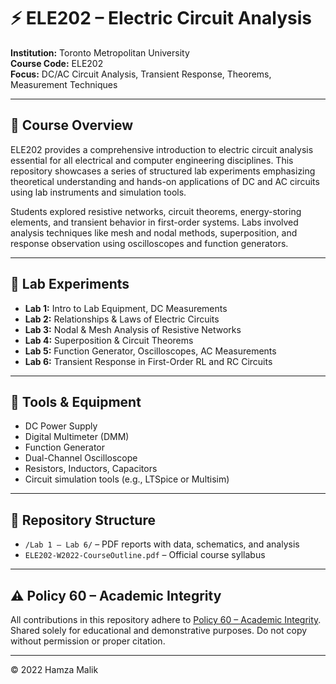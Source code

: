 # ⚡ ELE202 – Electric Circuit Analysis

**Institution:** Toronto Metropolitan University  
**Course Code:** ELE202  
**Focus:** DC/AC Circuit Analysis, Transient Response, Theorems, Measurement Techniques

---

## 📘 Course Overview

ELE202 provides a comprehensive introduction to electric circuit analysis essential for all electrical and computer engineering disciplines. This repository showcases a series of structured lab experiments emphasizing theoretical understanding and hands-on applications of DC and AC circuits using lab instruments and simulation tools.

Students explored resistive networks, circuit theorems, energy-storing elements, and transient behavior in first-order systems. Labs involved analysis techniques like mesh and nodal methods, superposition, and response observation using oscilloscopes and function generators.

---

## 🧪 Lab Experiments

- **Lab 1:** Intro to Lab Equipment, DC Measurements  
- **Lab 2:** Relationships & Laws of Electric Circuits  
- **Lab 3:** Nodal & Mesh Analysis of Resistive Networks  
- **Lab 4:** Superposition & Circuit Theorems  
- **Lab 5:** Function Generator, Oscilloscopes, AC Measurements  
- **Lab 6:** Transient Response in First-Order RL and RC Circuits  

---

## 🧰 Tools & Equipment

- DC Power Supply  
- Digital Multimeter (DMM)  
- Function Generator  
- Dual-Channel Oscilloscope  
- Resistors, Inductors, Capacitors  
- Circuit simulation tools (e.g., LTSpice or Multisim)

---

## 📁 Repository Structure

- `/Lab 1 – Lab 6/` – PDF reports with data, schematics, and analysis  
- `ELE202-W2022-CourseOutline.pdf` – Official course syllabus  

---

## ⚠️ Policy 60 – Academic Integrity

All contributions in this repository adhere to [Policy 60 – Academic Integrity](https://www.torontomu.ca/senate/policies/pol60.pdf). Shared solely for educational and demonstrative purposes. Do not copy without permission or proper citation.

---

© 2022 Hamza Malik 
